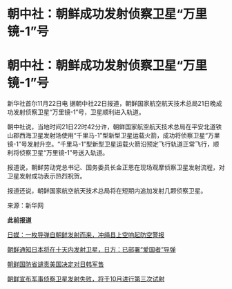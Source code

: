 # 朝中社：朝鲜成功发射侦察卫星“万里镜-1”号

# 朝中社：朝鲜成功发射侦察卫星“万里镜-1”号

新华社首尔11月22日电 据朝中社22日报道，朝鲜国家航空航天技术总局21日晚成功发射侦察卫星“万里镜-1”号，卫星顺利进入轨道。

朝中社说，当地时间21日22时42分许，朝鲜国家航空航天技术总局在平安北道铁山郡西海卫星发射场使用“千里马-1”型新型卫星运载火箭，成功将侦察卫星“万里镜-1”号发射升空。“千里马-1”型新型卫星运载火箭沿预定飞行轨道正常飞行，顺利将侦察卫星“万里镜-1”号送入轨道。

报道说，朝鲜劳动党总书记、国务委员长金正恩在现场观摩侦察卫星发射流程，对卫星发射成功表示热烈祝贺。

报道还说，朝鲜国家航空航天技术总局将在短期内追加发射几颗侦察卫星。

来源：新华网

**此前报道**

[日媒：一枚导弹自朝鲜发射而来，冲绳县上空响起防空警报](https://news.qq.com/rain/a/20231122V00N8400)

[朝鲜通知日本将在十天内发射卫星，日方：已部署“爱国者”导弹](https://news.qq.com/rain/a/20231121A03UZH00)

[朝鲜国防省谴责美国决定对日韩军售](https://news.qq.com/rain/a/20231120A00Y0600)

[朝鲜宣布军事侦察卫星发射失败，将于10月进行第三次试射](https://news.qq.com/rain/a/20230824A00UZL00)

